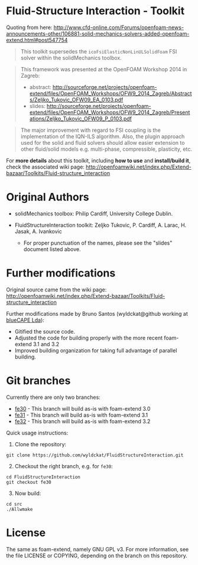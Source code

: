 Fluid-Structure Interaction - Toolkit
=====================================

Quoting from here: http://www.cfd-online.com/Forums/openfoam-news-announcements-other/106881-solid-mechanics-solvers-added-openfoam-extend.html#post547754

> This toolkit supersedes the `icoFsiElasticNonLinULSolidFoam` FSI solver within the solidMechanics toolbox.

> This framework was presented at the OpenFOAM Workshop 2014 in Zagreb:
>   - abstract: http://sourceforge.net/projects/openfoam-extend/files/OpenFOAM_Workshops/OFW9_2014_Zagreb/Abstracts/Zeljko_Tukovic_OFW09_EA_0103.pdf
>   - slides: http://sourceforge.net/projects/openfoam-extend/files/OpenFOAM_Workshops/OFW9_2014_Zagreb/Presentations/Zeljko_Tukovic_OFW09_P_0103.pdf

> The major improvement with regard to FSI coupling is the implementation of the IQN-ILS algorithm.
> Also, the plugin approach used for the solid and fluid solvers should allow easier extension to other fluid/solid models e.g. multi-phase, compressible, plasticity, etc.

For **more details** about this toolkit, including **how to use** and **install/build it**, check the associated wiki page: http://openfoamwiki.net/index.php/Extend-bazaar/Toolkits/Fluid-structure_interaction


Original Authors
================

 * solidMechanics toolbox: Philip Cardiff, University College Dublin.

 * FluidStructureInteraction toolkit: Zeljko Tukovic, P. Cardiff, A. Larac, H. Jasak, A. Ivankovic

    * For proper punctuation of the names, please see the "slides" document listed above.


Further modifications
=====================

Original source came from the wiki page: http://openfoamwiki.net/index.php/Extend-bazaar/Toolkits/Fluid-structure_interaction

Further modifications made by Bruno Santos (wyldckat@github working at [blueCAPE Lda](http://www.bluecape.com.pt)):

 * Gitified the source code.
 * Adjusted the code for building properly with the more recent foam-extend 3.1 and 3.2
 * Improved building organization for taking full advantage of parallel building.

 
Git branches
============

Currently there are only two branches:

  * [fe30](https://github.com/wyldckat/FluidStructureInteraction/tree/fe30) - This branch will build as-is with foam-extend 3.0
  * [fe31](https://github.com/wyldckat/FluidStructureInteraction/tree/fe31) - This branch will build as-is with foam-extend 3.1
  * [fe32](https://github.com/wyldckat/FluidStructureInteraction/tree/fe32) - This branch will build as-is with foam-extend 3.2

Quick usage instructions:

  1. Clone the repository:
  ```
  git clone https://github.com/wyldckat/FluidStructureInteraction.git
  ```
  
  2. Checkout the right branch, e.g. for `fe30`:
  ```
  cd FluidStructureInteraction
  git checkout fe30
  ```

  3. Now build:
  ```
  cd src
  ./Allwmake
  ```


License
=======

The same as foam-extend, namely GNU GPL v3. For more information, see the file LICENSE or COPYING, depending on the branch on this repository.
